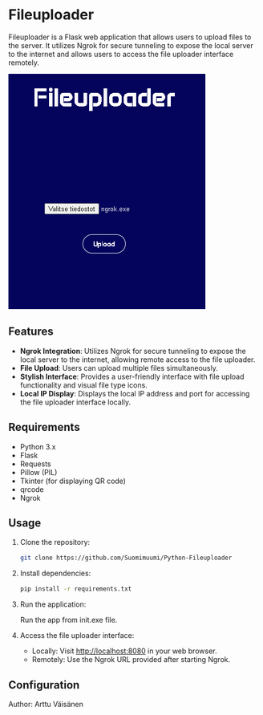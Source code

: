 # Fileuploader

Fileuploader is a Flask web application that allows users to upload files to the server. It utilizes Ngrok for secure tunneling to expose the local server to the internet and allows users to access the file uploader interface remotely.

![Fileuploader Screenshot](screenshot.png)

## Features

- **Ngrok Integration**: Utilizes Ngrok for secure tunneling to expose the local server to the internet, allowing remote access to the file uploader.
- **File Upload**: Users can upload multiple files simultaneously.
- **Stylish Interface**: Provides a user-friendly interface with file upload functionality and visual file type icons.
- **Local IP Display**: Displays the local IP address and port for accessing the file uploader interface locally.

## Requirements

- Python 3.x
- Flask
- Requests
- Pillow (PIL)
- Tkinter (for displaying QR code)
- qrcode
- Ngrok

## Usage

1. Clone the repository:

    ```bash
    git clone https://github.com/Suomimuumi/Python-Fileuploader
    ```

2. Install dependencies:

    ```bash
    pip install -r requirements.txt
    ```

3. Run the application:

    Run the app from init.exe file.

4. Access the file uploader interface:

   - Locally: Visit [http://localhost:8080](http://localhost:8080) in your web browser.
   - Remotely: Use the Ngrok URL provided after starting Ngrok.

## Configuration

Author: Arttu Väisänen

